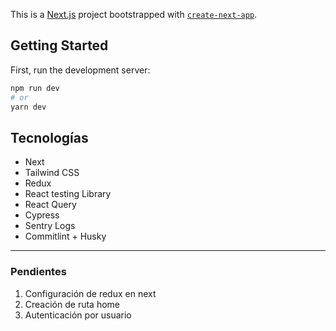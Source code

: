 This is a [Next.js](https://nextjs.org/) project bootstrapped with [`create-next-app`](https://github.com/vercel/next.js/tree/canary/packages/create-next-app).

## Getting Started

First, run the development server:

```bash
npm run dev
# or
yarn dev
```

## Tecnologías

- Next
- Tailwind CSS
- Redux
- React testing Library
- React Query
- Cypress
- Sentry Logs
- Commitlint + Husky

---

### Pendientes
1. Configuración de redux en next
2. Creación de ruta home
3. Autenticación por usuario
